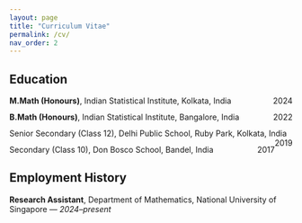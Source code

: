 ```yaml
---
layout: page
title: "Curriculum Vitae"
permalink: /cv/
nav_order: 2
---
```




<section>
  <h2>Education</h2>
  <ul class="cv-list">
    <li>
      <strong>M.Math (Honours)</strong>, Indian Statistical Institute, Kolkata, India <span class="cv-year">2024</span>
    </li>
    <li>
      <strong>B.Math (Honours)</strong>, Indian Statistical Institute, Bangalore, India <span class="cv-year">2022</span>
    </li>
    <li>
      Senior Secondary (Class&nbsp;12), Delhi Public School, Ruby&nbsp;Park, Kolkata, India <span class="cv-year">2019</span>
    </li>
    <li>
      Secondary (Class&nbsp;10), Don&nbsp;Bosco School, Bandel, India <span class="cv-year">2017</span>
    </li>
  </ul>
</section>

<section>
  <h2>Employment History</h2>
  <ul class="cv-list">
    <li>
      <strong>Research Assistant</strong>, Department of Mathematics, National University of Singapore &mdash; <em>2024&ndash;present</em>
    </li>
  </ul>
</section>

<style>
  .cv-list {
    list-style: none;
    padding: 0;
    margin: 0;
  }
  .cv-list li {
    margin-bottom: 0.75rem;
  }
  .cv-year {
    float: right;
  }
  @media(max-width: 600px){
    .cv-year {
      float:none;
      display:block;
      margin-top:0.25rem;
    }
  }
</style>
